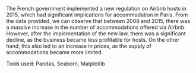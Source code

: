 
The French government implemented a new regulation on Airbnb hosts in 2015, which had significant implications for accommodation in Paris. 
From the data provided, we can observe that between 2008 and 2015, there was a massive increase in the number of accommodations offered via Airbnb. 
However, after the implementation of the new law, there was a significant decline, as the business became less profitable for hosts. On the other hand, 
this also led to an increase in prices, as the supply of accommodations became more limited.

Tools used: Pandas, Seaborn, Matplotlib
